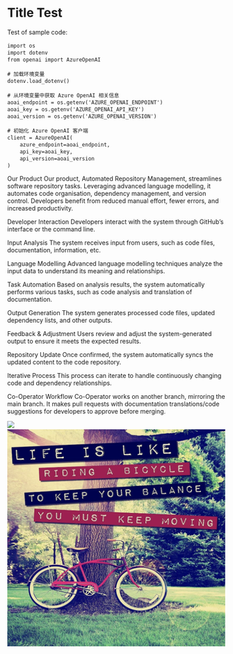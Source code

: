 # Title Test

Test of sample code:

```
import os
import dotenv
from openai import AzureOpenAI

# 加载环境变量
dotenv.load_dotenv()

# 从环境变量中获取 Azure OpenAI 相关信息
aoai_endpoint = os.getenv('AZURE_OPENAI_ENDPOINT')
aoai_key = os.getenv('AZURE_OPENAI_API_KEY')
aoai_version = os.getenv('AZURE_OPENAI_VERSION')

# 初始化 Azure OpenAI 客户端
client = AzureOpenAI(
    azure_endpoint=aoai_endpoint,
    api_key=aoai_key,
    api_version=aoai_version
)
```

Our Product
Our product, Automated Repository Management, streamlines software repository tasks. Leveraging advanced language modelling, it automates code organisation, dependency management, and version control. Developers benefit from reduced manual effort, fewer errors, and increased productivity.

Developer Interaction
Developers interact with the system through GitHub’s interface or the command line.

Input Analysis
The system receives input from users, such as code files, documentation, information, etc.

Language Modelling
Advanced language modelling techniques analyze the input data to understand its meaning and relationships.

Task Automation
Based on analysis results, the system automatically performs various tasks, such as code analysis and translation of documentation.

Output Generation
The system generates processed code files, updated dependency lists, and other outputs.

Feedback & Adjustment
Users review and adjust the system-generated output to ensure it meets the expected results.

Repository Update
Once confirmed, the system automatically syncs the updated content to the code repository.

Iterative Process
This process can iterate to handle continuously changing code and dependency relationships.

Co-Operator Workflow
Co-Operator works on another branch, mirroring the main branch. It makes pull requests with documentation translations/code suggestions for developers to approve before merging.






![](https://upload.wikimedia.org/wikipedia/commons/thumb/7/77/Google_Images_2015_logo.svg/1200px-Google_Images_2015_logo.svg.png)
![](bicycle.png)
